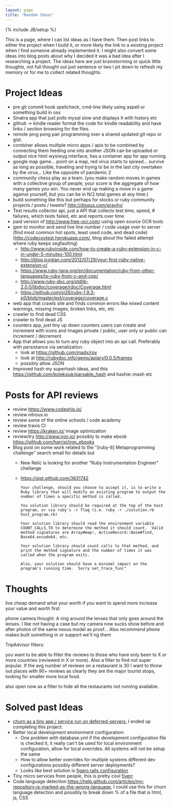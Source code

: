 ```yaml
---
layout: page
title: "Random Ideas"
---
```

{% include JB/setup %}

This is a page, where I can list ideas as I have them. Then post links to either the project when I build it, or more likely the link to a existing project when I find someone already implemented it. I might also convert some ideas into blog posts about why I decided it was a bad idea after I researching a project. The ideas here are just brainstorming or quick little thoughts, not full thought out just sentence or two I jot down to refresh my memory or for me to collect related thoughts.

Project Ideas
===

* pre git commit hook spellcheck, cmd-line likely using aspell or something build in osx 
* Sinatra app that just polls mysql slow and displays it with history etc
* github -> kindle reader format the code for kindle readability and have links / section browsing for the files.
* remote ping pong pair programming over a shared updated git repo or gist.
* combiner allows multiple micro apps / apis to be combined by connecting them feeding one into another JSON can be uploaded or output nice html wysiwyg interface, has a container app for app running.
* google map game... point on a map, red virus starts to spread... survive as long as possible, traveling and trying to be in the last city overtaken by the virus... Like the opposite of pandemic 2
* community chess play as a team. (you make random moves in games with a collective group of people, your score is the aggregate of how many games you win. You never end up making a move in a game against yourself, but you can be in N/2 total games at any time.)
* build something like this but perhaps for stocks or ruby community projects / posts / tweets? http://disqus.com/gravity/
* Test results collector api, just a API that collects test time, speed, # failures, which tests failed, etc and reports over time
* paid version of http://www.free-ocr.com/ using open source OCR tools
* gem to monitor and send live line number / code usage over to server (find most common hot spots, least used code, and dead code) (http://codecovtest.herokuapp.com/, blog about the failed attempt where ruby keeps segfaulting)
   * http://www.rubyinside.com/how-to-create-a-ruby-extension-in-c-in-under-5-minutes-100.html
   * http://blog.jcoglan.com/2012/07/29/your-first-ruby-native-extension-c/
   * https://www.ruby-lang.org/en/documentation/ruby-from-other-languages/to-ruby-from-c-and-cpp/
   * http://www.ruby-doc.org/stdlib-2.0.0/libdoc/coverage/rdoc/Coverage.html
   * https://github.com/sj26/ruby-1.9.3-p0/blob/master/ext/coverage/coverage.c
* web app that crawls site and finds common errors like mixed content warnings, missing images, broken links, etc, etc
* crawler to find dead CSS
* crawler to find dead JS
* counters app, just tiny up down counters users can create and increment with icons and images private / public, user only or public can increment / decrement
* App that allows you to turn any ruby object into an api call. Preferably with persistance via serialization.
  * look at https://github.com/madx/roy
  * look at http://rubydoc.info/gems/apiary/0.0.5/frames
  * possibly allow JSON
* Improved hash my superhash ideas, and this https://github.com/koleksiuk/parsable_hash and hashie::mash etc

Posts for API reviews
===

* review https://www.codeship.io/
* review nitrous.io 
* review some of the online schools / code academy
* review travis CI
* review https://kraken.io/ image optimization
* review/try http://www.iron.io/ possibly to make ebook https://github.com/harrisj/iron_ebooks 
* Blog post on some work related to the "[ruby-6] Metaprogramming challenge" search email for details but
    * New Relic is looking for another "Ruby Instrumentation Engineer" chellange
    * https://gist.github.com/3631742
    
          Your challenge, should you choose to accept it, is to write a Ruby library that will modify an existing program to output the number of times a specific method is called. 

          You solution library should be required at the top of the host program, or via ruby's -r flag (i.e. ruby -r ./solution.rb host_program.rb)

          Your solution library should read the environment variable COUNT_CALLS_TO to determine the method it should count.  Valid method signatures are Array#map!, ActiveRecord::Base#find, Base64.encode64, etc.

          Your solution library should count calls to that method, and print the method signature and the number of times it was called when the program exits.

          Also, your solution should have a minimal impact on the program's running time.  Sorry set_trace_func"

Thoughts
===

live cheap
demand what your worth
if you want to spend more
increase your value and worth first

phone camera thought:
 A ring around the lenses that only goes around the lenses. I like not having a case but my camera now sucks show before and after photos of the same nexus model as proof... Also recommend phone makes built something in or support we'll ng them
 
TripAdvisor filters:

you want to be able to filter the reviews to those who have only been to X or more countries (reviewed in X or more). Also a filter to find not super popular. If the avg number of reviews on a restaurant is 30 I want to throw out places with 90+ reviews as clearly they are the major tourist stops, looking for smaller more local food.

also open now as a filter to hide all the restaurants not running available.
 
Solved past Ideas
===

* [churn as a tiny app / service run on deferred-servers](http://churn.picoappz.com), I ended up completing this project.
* Better local development environment configuration: 
  * One problem with database.yml if the development configuration file is checked it, it really can't be used for local environment configuration, allow for local overrides. All systems will not be setup the same
  * How to allow better overrides for multiple systems different dev configurations possibly different server deployments?
  * Looks like best solution is [figaro rails configuration](https://github.com/laserlemon/figaro)
* Tiny micro services from people, this is pretty cool [fiverr](http://fiverr.com/)
* Code language detection https://help.github.com/articles/my-repository-is-marked-as-the-wrong-language, I could use this for churn language detection and possibly to break down % of a file that is html, js, CSS
